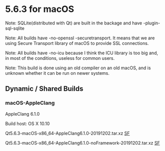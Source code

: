 # 5.6.3 for macOS

Note: SQLite(distributed with Qt) are built in the backage and have -plugin-sql-sqlite

Note: All builds have -no-openssl -securetransport. It means that we are using Secure Transport library of macOS to provide SSL connections.

Note: All builds have -no-icu because I think the ICU library is too big and, in most of the conditions, useless for common users.

Note: This build is done using an old compiler on an old macOS, and is unknown whether it can be run on newer systems.

## Dynamic / Shared Builds

### macOS-AppleClang

AppleClang 6.1.0

Build host: OS X 10.10

Qt5.6.3-macOS-x86_64-AppleClang6.1.0-20191202.tar.xz [SF](https://sourceforge.net/projects/fsu0413-qtbuilds/files/Qt5.6/macOS-x86_64/Qt5.6.3-macOS-x86_64-AppleClang6.1.0-20191202.tar.xz)

Qt5.6.3-macOS-x86_64-AppleClang6.1.0-noFramework-20191202.tar.xz [SF](https://sourceforge.net/projects/fsu0413-qtbuilds/files/Qt5.6/macOS-x86_64/Qt5.6.3-macOS-x86_64-AppleClang6.1.0-noFramework-20191202.tar.xz)
